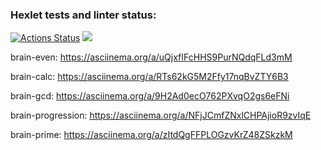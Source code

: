 ### Hexlet tests and linter status:
[![Actions Status](https://github.com/yutanov/python-project-lvl1/workflows/hexlet-check/badge.svg)](https://github.com/yutanov/python-project-lvl1/actions)
<a href="https://codeclimate.com/github/codeclimate/codeclimate/maintainability"><img src="https://api.codeclimate.com/v1/badges/a99a88d28ad37a79dbf6/maintainability" /></a>

brain-even:
https://asciinema.org/a/uQjxfIFcHHS9PurNQdqFLd3mM

brain-calc:
https://asciinema.org/a/RTs62kG5M2Ffy17nqBvZTY6B3

brain-gcd:
https://asciinema.org/a/9H2Ad0ecO762PXvqO2gs6eFNi

brain-progression:
https://asciinema.org/a/NFjJCmfZNxlCHPAjioR9zvIqE

brain-prime:
https://asciinema.org/a/zItdQgFFPLOGzvKrZ48ZSkzkM

